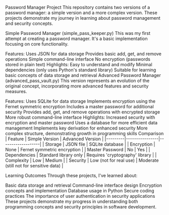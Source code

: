 Password Manager Project
This repository contains two versions of a password manager: a simple version and a more complex version. These projects demonstrate my journey in learning about password management and security concepts.

Simple Password Manager (simple_pass_keeper.py)
This was my first attempt at creating a password manager. It's a basic implementation focusing on core functionality.

Features:
Uses JSON for data storage
Provides basic add, get, and remove operations
Simple command-line interface
No encryption (passwords stored in plain text)
Highlights:
Easy to understand and modify
Minimal dependencies (only uses Python's standard library)
Suitable for learning basic concepts of data storage and retrieval
Advanced Password Manager (advanced_pass_vault.py)
This version represents an evolution of the original concept, incorporating more advanced features and security measures.

Features:
Uses SQLite for data storage
Implements encryption using the Fernet symmetric encryption
Includes a master password for additional security
Provides add, get, and remove operations with encrypted storage
More robust command-line interface
Highlights:
Increased security with encryption and master password
Uses a database for more efficient data management
Implements key derivation for enhanced security
More complex structure, demonstrating growth in programming skills
Comparison
| Feature | Simple Version | Advanced Version | |---------|----------------|-------------------| | Storage | JSON file | SQLite database | | Encryption | None | Fernet symmetric encryption | | Master Password | No | Yes | | Dependencies | Standard library only | Requires 'cryptography' library | | Complexity | Low | Medium | | Security | Low (not for real use) | Moderate (still not for sensitive data) |

Learning Outcomes
Through these projects, I've learned about:

Basic data storage and retrieval
Command-line interface design
Encryption concepts and implementation
Database usage in Python
Secure coding practices
The importance of user authentication in security applications
These projects demonstrate my progress in understanding both programming concepts and security principles in software development.